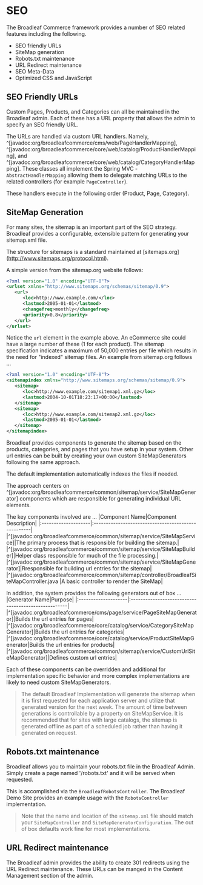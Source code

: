 # SEO 

The Broadleaf Commerce framework provides a number of SEO related features including the following.
- SEO friendly URLs
- SiteMap generation
- Robots.txt maintenance
- URL Redirect maintenance
- SEO Meta-Data 
- Optimized CSS and JavaScript

## SEO Friendly URLs 
Custom Pages, Products, and Categories can all be maintained in the Broadleaf admin.   Each of these has a URL property that allows the admin to specify an SEO friendly URL.

The URLs are handled via custom URL handlers. Namely, ^[javadoc:org/broadleafcommerce/cms/web/PageHandlerMapping], ^[javadoc:org/broadleafcommerce/core/web/catalog/ProductHandlerMapping], and ^[javadoc:org/broadleafcommerce/core/web/catalog/CategoryHandlerMapping].    These classes all implement the Spring MVC - `AbstractHandlerMapping` allowing them to delegate matching URLs to the related controllers (for example `PageController`).

These handlers execute in the following order (Product, Page, Category). 

## SiteMap Generation
For many sites, the sitemap is an important part of the SEO strategy.  Broadleaf provides a configurable, extensible pattern for generating your sitemap.xml file.

The structure for sitemaps is a standard maintained at [sitemaps.org] (http://www.sitemaps.org/protocol.html).

A simple version from the sitemap.org website follows:

```xml
<?xml version="1.0" encoding="UTF-8"?>
<urlset xmlns="http://www.sitemaps.org/schemas/sitemap/0.9">
   <url>
      <loc>http://www.example.com/</loc>
      <lastmod>2005-01-01</lastmod>
      <changefreq>monthly</changefreq>
      <priority>0.8</priority>
   </url>
</urlset> 
```

Notice the `url` element in the example above.   An eCommerce site could have a large number of these (1 for each product).    The sitemap specification indicates a maximum of 50,000 entries per file which results in the need for "indexed" sitemap files.   An example from sitemap.org follows ...

```xml
<?xml version="1.0" encoding="UTF-8"?>
<sitemapindex xmlns="http://www.sitemaps.org/schemas/sitemap/0.9">
   <sitemap>
      <loc>http://www.example.com/sitemap1.xml.gz</loc>
      <lastmod>2004-10-01T18:23:17+00:00</lastmod>
   </sitemap>
   <sitemap>
      <loc>http://www.example.com/sitemap2.xml.gz</loc>
      <lastmod>2005-01-01</lastmod>
   </sitemap>
</sitemapindex> 
```

Broadleaf provides components to generate the sitemap based on the products, categories, and pages that you have setup in your system.   Other url entries can be built by creating your own custom SiteMapGenerators following the same approach.

The default implementation automatically indexes the files if needed.  

The approach centers on ^[javadoc:org/broadleafcommerce/common/sitemap/service/SiteMapGenerator] components which are responsible for generating individual URL elements.

The key components involved are ...
|Component Name|Component Description|
|:--------------------|:----------------------------------------------------|
|^[javadoc:org/broadleafcommerce/common/sitemap/service/SiteMapService]|The primary process that is responsible for building the sitemap.|
|^[javadoc:org/broadleafcommerce/common/sitemap/service/SiteMapBuilder]|Helper class responsible for much of the file processing.| 
|^[javadoc:org/broadleafcommerce/common/sitemap/service/SiteMapGenerator]|Rresponsible for building url entries for the sitemap| 
|^[javadoc:org/broadleafcommerce/common/sitemap/controller/BroadleafSiteMapController.java |A basic controller to render the SiteMap|

In addition, the system provides the following generators out of box ...
|Generator Name|Purpose|
|:--------------------|:----------------------------------------------------|
|^[javadoc:org/broadleafcommerce/cms/page/service/PageSiteMapGenerator]|Builds the url entries for pages| 
|^[javadoc:org/broadleafcommerce/core/catalog/service/CategorySiteMapGenerator]|Builds the url entries for categories|
|^[javadoc:org/broadleafcommerce/core/catalog/service/ProductSiteMapGenerator|Builds the url entries for products| 
|^[javadoc:org/broadleafcommerce/common/sitemap/service/CustomUrlSiteMapGenerator]|Defines custom url entries| 

Each of these components can be overridden and additional for implementation specific behavior and more complex implementations are likely to need custom SiteMapGenerators. 

> The default Broadleaf Implementation will generate the sitemap when it is first requested for each application server and utilize that generated version for the next week.    The amount of time between generations is controllable by a property on SiteMapService.    It is recommended that for sites with large catalogs, the sitemap is generated offline as part of a scheduled job rather than having it generated on request.

## Robots.txt maintenance
Broadleaf allows you to maintain your robots.txt file in the Broadleaf Admin.    Simply create a page named '/robots.txt' and it will be served when requested.

This is accomplished via the `BroadleafRobotsController`.  The Broadleaf Demo Site provides an example usage with the `RobotsController` implementation.

> Note that the name and location of the `sitemap.xml` file should match your `SiteMapController` and `SiteMapGeneratorConfiguration`.   The out of box defaults work fine for most implementations.

## URL Redirect maintenance
The Broadleaf admin provides the ability to create 301 redirects using the URL Redirect maintenance.  These URLs can be manged in the Content Management section of the admin.   
